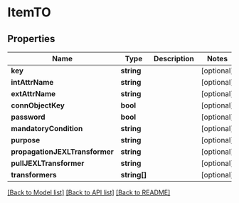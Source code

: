 # ItemTO

## Properties
Name | Type | Description | Notes
------------ | ------------- | ------------- | -------------
**key** | **string** |  | [optional] 
**intAttrName** | **string** |  | [optional] 
**extAttrName** | **string** |  | [optional] 
**connObjectKey** | **bool** |  | [optional] 
**password** | **bool** |  | [optional] 
**mandatoryCondition** | **string** |  | [optional] 
**purpose** | **string** |  | [optional] 
**propagationJEXLTransformer** | **string** |  | [optional] 
**pullJEXLTransformer** | **string** |  | [optional] 
**transformers** | **string[]** |  | [optional] 

[[Back to Model list]](../README.md#documentation-for-models) [[Back to API list]](../README.md#documentation-for-api-endpoints) [[Back to README]](../README.md)


